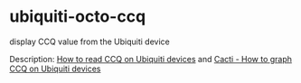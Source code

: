 ubiquiti-octo-ccq
=================

display CCQ value from the Ubiquiti device

Description:
 [How to read CCQ on Ubiquiti devices](http://blog.sleeplessbeastie.eu/2013/03/15/how-to-read-ccq-on-ubiquiti-devices/) and 
 [Cacti - How to graph CCQ on Ubiquiti devices](http://blog.sleeplessbeastie.eu/2012/12/14/cacti-how-to-graph-ccq-on-ubiquiti-devices/)
